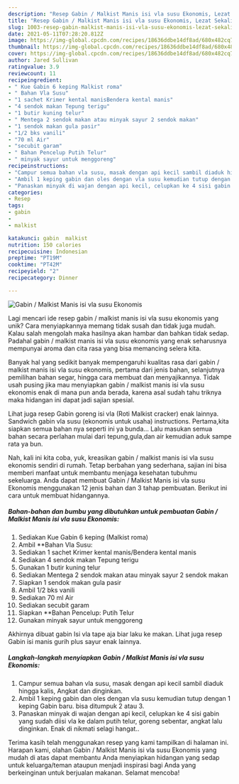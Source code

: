 ```yaml
---
description: "Resep Gabin / Malkist Manis isi vla susu Ekonomis, Lezat Sekali"
title: "Resep Gabin / Malkist Manis isi vla susu Ekonomis, Lezat Sekali"
slug: 1003-resep-gabin-malkist-manis-isi-vla-susu-ekonomis-lezat-sekali
date: 2021-05-11T07:28:20.812Z
image: https://img-global.cpcdn.com/recipes/18636ddbe14df8ad/680x482cq70/gabin-malkist-manis-isi-vla-susu-ekonomis-foto-resep-utama.jpg
thumbnail: https://img-global.cpcdn.com/recipes/18636ddbe14df8ad/680x482cq70/gabin-malkist-manis-isi-vla-susu-ekonomis-foto-resep-utama.jpg
cover: https://img-global.cpcdn.com/recipes/18636ddbe14df8ad/680x482cq70/gabin-malkist-manis-isi-vla-susu-ekonomis-foto-resep-utama.jpg
author: Jared Sullivan
ratingvalue: 3.9
reviewcount: 11
recipeingredient:
- " Kue Gabin 6 keping Malkist roma"
- " Bahan Vla Susu"
- "1 sachet Krimer kental manisBendera kental manis"
- "4 sendok makan Tepung terigu"
- "1 butir kuning telur"
- " Mentega 2 sendok makan atau minyak sayur 2 sendok makan"
- "1 sendok makan gula pasir"
- "1/2 bks vanili"
- "70 ml Air"
- "secubit garam"
- " Bahan Pencelup Putih Telur"
- " minyak sayur untuk menggoreng"
recipeinstructions:
- "Campur semua bahan vla susu, masak dengan api kecil sambil diaduk hingga kalis, Angkat dan dinginkan."
- "Ambil 1 keping gabin dan oles dengan vla susu kemudian tutup dengan 1 keping Gabin baru. bisa ditumpuk 2 atau 3."
- "Panaskan minyak di wajan dengan api kecil, celupkan ke 4 sisi gabin yang sudah diisi vla ke dalam putih telur, goreng sebentar, angkat lalu dinginkan. Enak di nikmati selagi hangat.."
categories:
- Resep
tags:
- gabin
- 
- malkist

katakunci: gabin  malkist 
nutrition: 150 calories
recipecuisine: Indonesian
preptime: "PT19M"
cooktime: "PT42M"
recipeyield: "2"
recipecategory: Dinner

---
```



![Gabin / Malkist Manis isi vla susu Ekonomis](https://img-global.cpcdn.com/recipes/18636ddbe14df8ad/680x482cq70/gabin-malkist-manis-isi-vla-susu-ekonomis-foto-resep-utama.jpg)

Lagi mencari ide resep gabin / malkist manis isi vla susu ekonomis yang unik? Cara menyiapkannya memang tidak susah dan tidak juga mudah. Kalau salah mengolah maka hasilnya akan hambar dan bahkan tidak sedap. Padahal gabin / malkist manis isi vla susu ekonomis yang enak seharusnya mempunyai aroma dan cita rasa yang bisa memancing selera kita.

Banyak hal yang sedikit banyak mempengaruhi kualitas rasa dari gabin / malkist manis isi vla susu ekonomis, pertama dari jenis bahan, selanjutnya pemilihan bahan segar, hingga cara membuat dan menyajikannya. Tidak usah pusing jika mau menyiapkan gabin / malkist manis isi vla susu ekonomis enak di mana pun anda berada, karena asal sudah tahu triknya maka hidangan ini dapat jadi sajian spesial.

Lihat juga resep Gabin goreng isi vla (Roti Malkist cracker) enak lainnya. Sandwich gabin vla susu (ekonomis untuk usaha) instructions. Pertama,kita siapkan semua bahan nya seperti ini ya bunda… Lalu masukan semua bahan secara perlahan mulai dari tepung,gula,dan air kemudian aduk sampe rata ya bun.


Nah, kali ini kita coba, yuk, kreasikan gabin / malkist manis isi vla susu ekonomis sendiri di rumah. Tetap berbahan yang sederhana, sajian ini bisa memberi manfaat untuk membantu menjaga kesehatan tubuhmu sekeluarga. Anda dapat membuat Gabin / Malkist Manis isi vla susu Ekonomis menggunakan 12 jenis bahan dan 3 tahap pembuatan. Berikut ini cara untuk membuat hidangannya.

<!--inarticleads1-->

##### Bahan-bahan dan bumbu yang dibutuhkan untuk pembuatan Gabin / Malkist Manis isi vla susu Ekonomis:

1. Sediakan  Kue Gabin 6 keping (Malkist roma)
1. Ambil  **Bahan Vla Susu:
1. Sediakan 1 sachet Krimer kental manis/Bendera kental manis
1. Sediakan 4 sendok makan Tepung terigu
1. Gunakan 1 butir kuning telur
1. Sediakan  Mentega 2 sendok makan atau minyak sayur 2 sendok makan
1. Siapkan 1 sendok makan gula pasir
1. Ambil 1/2 bks vanili
1. Sediakan 70 ml Air
1. Sediakan secubit garam
1. Siapkan  **Bahan Pencelup: Putih Telur
1. Gunakan  minyak sayur untuk menggoreng


Akhirnya dibuat gabin Isi vla tape aja biar laku ke makan. Lihat juga resep Gabin isi manis gurih plus sayur enak lainnya. 

<!--inarticleads2-->

##### Langkah-langkah menyiapkan Gabin / Malkist Manis isi vla susu Ekonomis:

1. Campur semua bahan vla susu, masak dengan api kecil sambil diaduk hingga kalis, Angkat dan dinginkan.
1. Ambil 1 keping gabin dan oles dengan vla susu kemudian tutup dengan 1 keping Gabin baru. bisa ditumpuk 2 atau 3.
1. Panaskan minyak di wajan dengan api kecil, celupkan ke 4 sisi gabin yang sudah diisi vla ke dalam putih telur, goreng sebentar, angkat lalu dinginkan. Enak di nikmati selagi hangat..




Terima kasih telah menggunakan resep yang kami tampilkan di halaman ini. Harapan kami, olahan Gabin / Malkist Manis isi vla susu Ekonomis yang mudah di atas dapat membantu Anda menyiapkan hidangan yang sedap untuk keluarga/teman ataupun menjadi inspirasi bagi Anda yang berkeinginan untuk berjualan makanan. Selamat mencoba!
